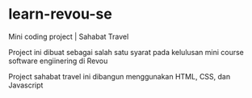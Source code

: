 # learn-revou-se
Mini coding project | Sahabat Travel

Project ini dibuat sebagai salah satu syarat pada kelulusan mini course software engiinering di Revou

Project sahabat travel ini dibangun menggunakan HTML, CSS, dan Javascript
